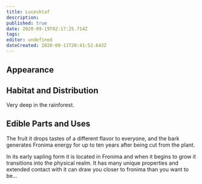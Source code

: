 ```yaml
---
title: Luceshtaf
description: 
published: true
date: 2020-09-19T02:17:25.714Z
tags: 
editor: undefined
dateCreated: 2020-09-11T20:41:52.643Z
---
```


Appearance
----------

Habitat and Distribution
------------------------

Very deep in the rainforest.

## Edible Parts and Uses

The fruit it drops tastes of a different flavor to everyone, and the bark generates Fronima energy for up to ten years after being cut from the plant.

In its early sapling form it is located in Fronima and when it begins to grow it transitions into the physical realm. It has many unique properties and extended contact with it can draw you closer to fronima than you want to be...